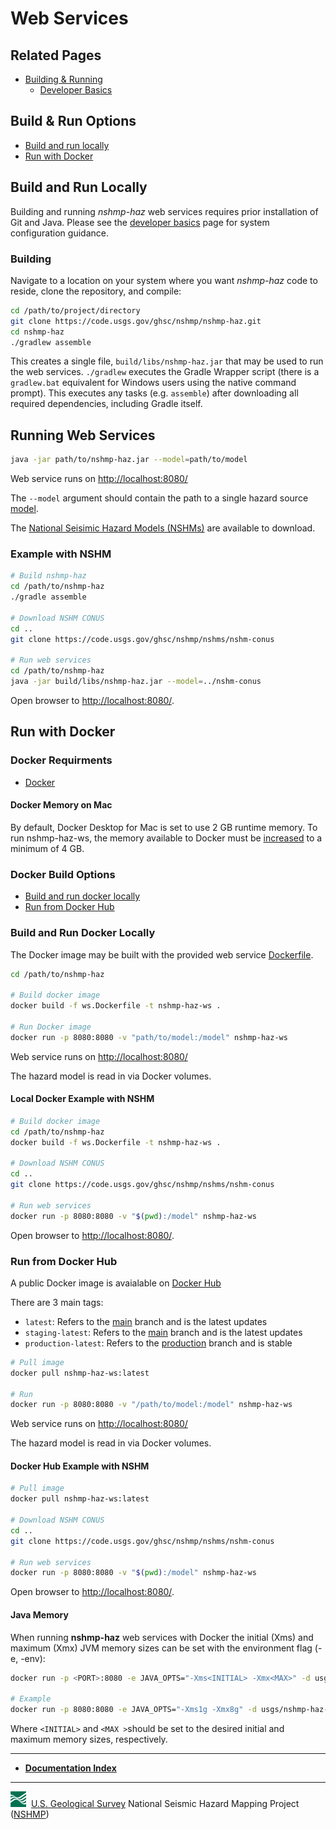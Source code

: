 # Web Services

## Related Pages

* [Building & Running](./Building-&-Running.md#building-&-running)
  * [Developer Basics](./Developer-Basics.md#developer-basics)

## Build & Run Options

* [Build and run locally](#build-and-run-locally)
* [Run with Docker](#run-with-docker)

## Build and Run Locally

Building and running *nshmp-haz* web services requires prior
installation of Git and Java. Please see the [developer basics](./Developer-Basics.md)
page for system configuration guidance.

### Building

Navigate to a location on your system where you want *nshmp-haz* code to reside, clone the
repository, and compile:

```bash
cd /path/to/project/directory
git clone https://code.usgs.gov/ghsc/nshmp/nshmp-haz.git
cd nshmp-haz
./gradlew assemble
```

This creates a single file, `build/libs/nshmp-haz.jar` that may be used to run the web services.
`./gradlew` executes the Gradle Wrapper script (there is a `gradlew.bat` equivalent for Windows
users using the native command prompt). This executes any tasks (e.g. `assemble`) after
downloading all required dependencies, including Gradle itself.

## Running Web Services

```bash
java -jar path/to/nshmp-haz.jar --model=path/to/model
```

Web service runs on [http://localhost:8080/](http://localhost:8080/)

The `--model` argument should contain the path to a single
hazard source [model](./Hazard-Model.md).

The [National Seisimic Hazard Models (NSHMs)](https://code.usgs.gov/ghsc/nshmp/nshms)
are available to download.

### Example with NSHM

```bash
# Build nshmp-haz
cd /path/to/nshmp-haz
./gradle assemble

# Download NSHM CONUS
cd ..
git clone https://code.usgs.gov/ghsc/nshmp/nshms/nshm-conus

# Run web services
cd /path/to/nshmp-haz
java -jar build/libs/nshmp-haz.jar --model=../nshm-conus
```

Open browser to [http://localhost:8080/](http://localhost:8080/).

## Run with Docker

### Docker Requirments

* [Docker](https://docs.docker.com/install/)

#### Docker Memory on Mac

By default, Docker Desktop for Mac is set to use 2 GB runtime memory. To run nshmp-haz-ws, the
memory available to Docker must be [increased](https://docs.docker.com/docker-for-mac/#advanced)
to a minimum of 4 GB.

### Docker Build Options

* [Build and run docker locally](#build-and-run-docker-locally)
* [Run from Docker Hub](#run-from-docker-hub)

### Build and Run Docker Locally

The Docker image may be built with the provided web service [Dockerfile](../../ws.Dockerfile).

```bash
cd /path/to/nshmp-haz

# Build docker image
docker build -f ws.Dockerfile -t nshmp-haz-ws .

# Run Docker image
docker run -p 8080:8080 -v "path/to/model:/model" nshmp-haz-ws
```

Web service runs on [http://localhost:8080/](http://localhost:8080/)

The hazard model is read in via Docker volumes.

#### Local Docker Example with NSHM

```bash
# Build docker image
cd /path/to/nshmp-haz
docker build -f ws.Dockerfile -t nshmp-haz-ws .

# Download NSHM CONUS
cd ..
git clone https://code.usgs.gov/ghsc/nshmp/nshms/nshm-conus

# Run web services
docker run -p 8080:8080 -v "$(pwd):/model" nshmp-haz-ws
```

Open browser to [http://localhost:8080/](http://localhost:8080/).

### Run from Docker Hub

A public Docker image is avaialable on [Docker Hub](https://hub.docker.com/r/usgs/nshmp-haz-ws)

There are 3 main tags:

* `latest`: Refers to the
[main](https://code.usgs.gov/ghsc/nshmp/nshmp-haz/-/tree/main) branch and is the latest updates
* `staging-latest`: Refers to the
[main](https://code.usgs.gov/ghsc/nshmp/nshmp-haz/-/tree/main) branch and is the latest updates
* `production-latest`: Refers to the
[production](https://code.usgs.gov/ghsc/nshmp/nshmp-haz/-/tree/production) branch and is stable

```bash
# Pull image
docker pull nshmp-haz-ws:latest

# Run
docker run -p 8080:8080 -v "/path/to/model:/model" nshmp-haz-ws
```

Web service runs on [http://localhost:8080/](http://localhost:8080/)

The hazard model is read in via Docker volumes.

#### Docker Hub Example with NSHM

```bash
# Pull image
docker pull nshmp-haz-ws:latest

# Download NSHM CONUS
cd ..
git clone https://code.usgs.gov/ghsc/nshmp/nshms/nshm-conus

# Run web services
docker run -p 8080:8080 -v "$(pwd):/model" nshmp-haz-ws
```

Open browser to [http://localhost:8080/](http://localhost:8080/).

#### Java Memory

When running **nshmp-haz** web services with Docker
the initial (Xms) and maximum (Xmx) JVM memory sizes can
be set with the environment flag (-e, -env):

```bash
docker run -p <PORT>:8080 -e JAVA_OPTS="-Xms<INITIAL> -Xmx<MAX>" -d usgs/nshmp-haz-ws

# Example
docker run -p 8080:8080 -e JAVA_OPTS="-Xms1g -Xmx8g" -d usgs/nshmp-haz-ws
```

Where `<INITIAL>` and `<MAX >`should be set to the desired initial and maximum memory sizes,
respectively.

---

* [**Documentation Index**](../README.md)

---
![USGS logo](./images/usgs-icon.png) &nbsp;[U.S. Geological Survey](https://www.usgs.gov)
National Seismic Hazard Mapping Project ([NSHMP](https://earthquake.usgs.gov/hazards/))
